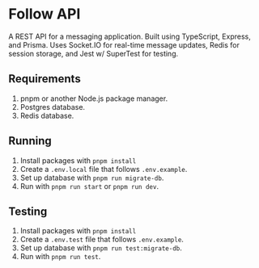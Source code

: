 # Follow API

A REST API for a messaging application. Built using TypeScript, Express, and Prisma. Uses Socket.IO for real-time message updates, Redis for session storage, and Jest w/ SuperTest for testing.

## Requirements

1. pnpm or another Node.js package manager.
2. Postgres database.
3. Redis database.

## Running

1. Install packages with `pnpm install`
2. Create a `.env.local` file that follows `.env.example`.
3. Set up database with `pnpm run migrate-db`.
4. Run with `pnpm run start` or `pnpm run dev`.

## Testing

1. Install packages with `pnpm install`
2. Create a `.env.test` file that follows `.env.example`.
3. Set up database with `pnpm run test:migrate-db`.
4. Run with `pnpm run test`.
